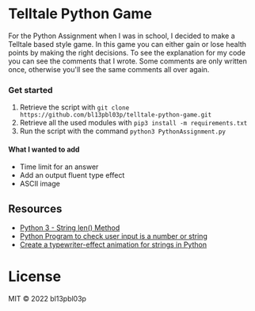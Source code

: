 # Telltale Python Game
For the Python Assignment when I was in school, I decided to make a Telltale based style game. In this game you can either gain or lose health points by making the right decisions. To see the explanation for my code you can see the comments that I wrote. Some comments are only written once, otherwise you'll see the same comments all over again.

### Get started
1. Retrieve the script with `git clone https://github.com/bl13pbl03p/telltale-python-game.git`
2. Retrieve all the used modules with `pip3 install -m requirements.txt`
3. Run the script with the command `python3 PythonAssignment.py`

#### What I wanted to add
- Time limit for an answer
- Add an output fluent type effect
- ASCII image

## Resources
- [Python 3 - String len() Method](https://www.tutorialspoint.com/python3/string_len.html)
- [Python Program to check user input is a number or string](https://pynative.com/python-check-user-input-is-number-or-string/)
- [Create a typewriter-effect animation for strings in Python](https://stackoverflow.com/questions/19911346/create-a-typewriter-effect-animation-for-strings-in-python)

# License
MIT © 2022 bl13pbl03p
